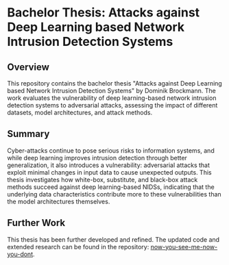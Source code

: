 # Bachelor Thesis: Attacks against Deep Learning based Network Intrusion Detection Systems

## Overview
This repository contains the bachelor thesis "Attacks against Deep Learning based Network Intrusion Detection Systems" by Dominik Brockmann. The work evaluates the vulnerability of deep learning-based network intrusion detection systems to adversarial attacks, assessing the impact of different datasets, model architectures, and attack methods.

## Summary
Cyber-attacks continue to pose serious risks to information systems, and while deep learning improves intrusion detection through better generalization, it also introduces a vulnerability: adversarial attacks that exploit minimal changes in input data to cause unexpected outputs. This thesis investigates how white-box, substitute, and black-box attack methods succeed against deep learning-based NIDSs, indicating that the underlying data characteristics contribute more to these vulnerabilities than the model architectures themselves.

## Further Work
This thesis has been further developed and refined. The updated code and extended research can be found in the repository: [now-you-see-me-now-you-dont](https://github.com/dbrockmann/now-you-see-me-now-you-dont).
